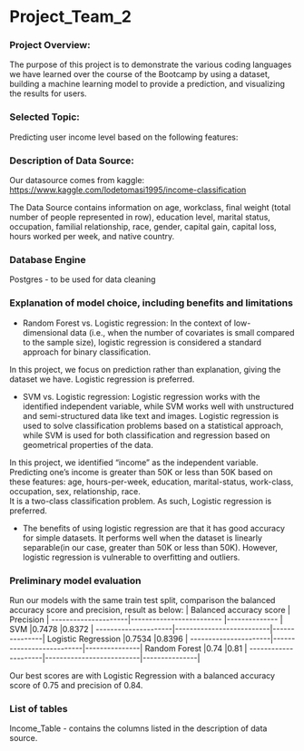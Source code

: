 # Project_Team_2

### Project Overview:
The purpose of this project is to demonstrate the various coding languages we have learned over the course of the Bootcamp by using a dataset, building a machine learning model to provide a prediction, and visualizing the results for users.

### Selected Topic:
Predicting user income level based on the following features:

### Description of Data Source:
Our datasource comes from kaggle: https://www.kaggle.com/lodetomasi1995/income-classification

The Data Source contains information on age, workclass, final weight (total number of people represented in row), education level, marital status, occupation, familial relationship, race, gender, capital gain, capital loss, hours worked per week, and native country.

### Database Engine
Postgres - to be used for data cleaning

### Explanation of model choice, including benefits and limitations

- Random Forest vs. Logistic regression:
In the context of low-dimensional data (i.e., when the number of covariates is small compared to the sample size), logistic regression is considered a standard approach for binary classification. 

In this project, we focus on prediction rather than explanation, giving the dataset we have. Logistic regression is preferred.


- SVM vs. Logistic regression:
Logistic regression works with the identified independent variable, while SVM works well with unstructured and semi-structured data like text and images. 
Logistic regression is used to solve classification problems based on a statistical approach, while SVM is used for both classification and regression based on geometrical properties of the data. 

In this project, we identified “income” as the independent variable. Predicting one’s income is greater than 50K or less than 50K based on these features: age, hours-per-week,  education, marital-status, work-class,  occupation, sex, relationship, race.  
It is a two-class classification problem. As such, Logistic regression is preferred.


- The benefits of using logistic regression are that it has good accuracy for simple datasets. It performs well when the dataset is linearly separable(in our case, greater than 50K or less than 50K).
 However, logistic regression is vulnerable to overfitting and outliers. 


### Preliminary model evaluation
Run our models with the same train test split, comparison the balanced accuracy score and precision, result as below:
                      | Balanced accuracy score  | Precision     |
 ---------------------|------------------------- |-------------- |
 SVM                  |0.7478                    |0.8372         |
 ---------------------|--------------------------|---------------|
 Logistic Regression  |0.7534                    |0.8396         |
----------------------|--------------------------|---------------|
 Random Forest        |0.74                      |0.81           |
 ---------------------|--------------------------|---------------|


Our best scores are with Logistic Regression with a balanced accuracy score of 0.75 and precision of 0.84.

### List of tables
Income_Table - contains the columns listed in the description of data source.
